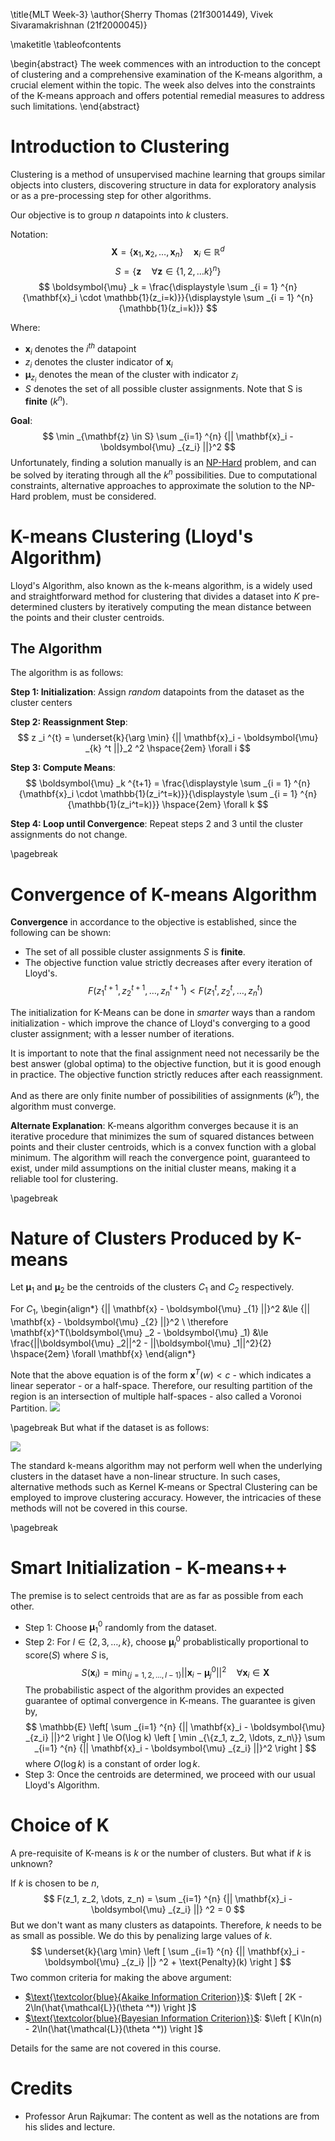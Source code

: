 \title{MLT Week-3}
\author{Sherry Thomas (21f3001449), Vivek Sivaramakrishnan (21f2000045)}

\maketitle
\tableofcontents

\begin{abstract}
The week commences with an introduction to the concept of clustering and a comprehensive examination of the K-means algorithm, a crucial element within the topic. The week also delves into the constraints of the K-means approach and offers potential remedial measures to address such limitations.
\end{abstract}

# Introduction to Clustering
Clustering is a method of unsupervised machine learning that groups similar objects into clusters, discovering structure in data for exploratory analysis or as a pre-processing step for other algorithms.

Our objective is to group $n$ datapoints into $k$ clusters.

Notation:
$$
\mathbf{X}=\{\mathbf{x}_1, \mathbf{x}_2, \dots, \mathbf{x}_n \} \quad \mathbf{x}_i \in \mathbb{R}^d 
$$
$$
S = \{\mathbf{z} \quad \forall \mathbf{z} \in \{1, 2, \ldots k\}^n \}
$$
$$
\boldsymbol{\mu} _k = \frac{\displaystyle \sum _{i = 1} ^{n} {\mathbf{x}_i \cdot \mathbb{1}(z_i=k)}}{\displaystyle \sum _{i = 1} ^{n} {\mathbb{1}(z_i=k)}}
$$

Where:

- $\mathbf{x}_i$ denotes the $i^{th}$ datapoint
- $z_i$ denotes the cluster indicator of $\mathbf{x}_i$
- $\boldsymbol{\mu}_{z_i}$ denotes the mean of the cluster with indicator $z_i$
- $S$ denotes the set of all possible cluster assignments. Note that S is **finite** ($k^n$).

**Goal**:
$$
\min _{\mathbf{z} \in S} \sum _{i=1} ^{n} {|| \mathbf{x}_i - \boldsymbol{\mu} _{z_i} ||}^2
$$
Unfortunately, finding a solution manually is an [NP-Hard](https://en.wikipedia.org/wiki/NP-hardness) problem, and can be solved by iterating through all the $k^n$ possibilities. Due to computational constraints, alternative approaches to approximate the solution to the NP-Hard problem, must be considered.

# K-means Clustering (Lloyd's Algorithm)
Lloyd's Algorithm, also known as the k-means algorithm, is a widely used and straightforward method for clustering that divides a dataset into $K$ pre-determined clusters by iteratively computing the mean distance between the points and their cluster centroids.

## The Algorithm
The algorithm is as follows:

**Step 1: Initialization**: Assign *random* datapoints from the dataset as the cluster centers
    
**Step 2: Reassignment Step**:
$$
z _i ^{t} = \underset{k}{\arg \min} {|| \mathbf{x}_i - \boldsymbol{\mu} _{k} ^t ||}_2 ^2 \hspace{2em} \forall i
$$

**Step 3: Compute Means**:
$$
\boldsymbol{\mu} _k ^{t+1} = \frac{\displaystyle \sum _{i = 1} ^{n} {\mathbf{x}_i \cdot \mathbb{1}(z_i^t=k)}}{\displaystyle \sum _{i = 1} ^{n} {\mathbb{1}(z_i^t=k)}} \hspace{2em} \forall k
$$

**Step 4: Loop until Convergence**:
Repeat steps 2 and 3 until the cluster assignments do not change.

\pagebreak
# Convergence of K-means Algorithm
**Convergence** in accordance to the objective is established, since the following can be shown:

- The set of all possible cluster assignments $S$ is **finite**.
- The objective function value strictly decreases after every iteration of Lloyd's.
$$
F(z_1^{t+1}, z_2^{t+1}, \ldots, z_n^{t+1}) < F(z_1^{t}, z_2^{t}, \ldots, z_n^{t})
$$

The initialization for K-Means can be done in *smarter* ways than a random initialization - which improve the chance of Lloyd's converging to a good cluster assignment; with a lesser number of iterations.

It is important to note that the final assignment need not necessarily be the best answer (global optima) to the objective function, but it is good enough in practice.
The objective function strictly reduces after each reassignment.

And as there are only finite number of possibilities of assignments ($k^n$), the algorithm must converge.

**Alternate Explanation**: K-means algorithm converges because it is an iterative procedure that minimizes the sum of squared distances between points and their cluster centroids, which is a convex function with a global minimum. The algorithm will reach the convergence point, guaranteed to exist, under mild assumptions on the initial cluster means, making it a reliable tool for clustering.

\pagebreak
# Nature of Clusters Produced by K-means
Let $\boldsymbol{\mu}_1$ and $\boldsymbol{\mu}_2$ be the centroids of the clusters $C_1$ and $C_2$ respectively.

For $C_1$,
\begin{align*}
    {|| \mathbf{x} - \boldsymbol{\mu} _{1} ||}^2 &\le {|| \mathbf{x} - \boldsymbol{\mu} _{2} ||}^2 \\
    \therefore \mathbf{x}^T(\boldsymbol{\mu} _2 - \boldsymbol{\mu} _1) &\le \frac{||\boldsymbol{\mu} _2||^2 - ||\boldsymbol{\mu} _1||^2}{2} \hspace{2em} \forall \mathbf{x}
\end{align*}

Note that the above equation is of the form $\mathbf{x}^T(w)<c$ -  which indicates a linear seperator - or a half-space. Therefore, our resulting partition of the region is an intersection of multiple half-spaces - also called a Voronoi Partition.
![](../images/clustering.png)

\pagebreak
But what if the dataset is as follows:

![](../images/ccircles.png)

The standard k-means algorithm may not perform well when the underlying clusters in the dataset have a non-linear structure. In such cases, alternative methods such as Kernel K-means or Spectral Clustering can be employed to improve clustering accuracy. However, the intricacies of these methods will not be covered in this course.

\pagebreak
# Smart Initialization - K-means++

The premise is to select centroids that are as far as possible from each other.

* Step 1: Choose $\boldsymbol{\mu} _1 ^0$ randomly from the dataset.
* Step 2: For $l \in \{2, 3, \ldots, k\}$, choose $\boldsymbol{\mu} _l ^0$ probablistically proportional to score($S$) where $S$ is,
$$
    S(\mathbf{x}_i) = \min _{\{j=1, 2, \ldots, l-1\}} {|| \mathbf{x}_i - \boldsymbol{\mu} _{j} ^0 ||}^2 \quad \forall \mathbf{x}_i \in \mathbf{X}
$$
    The probabilistic aspect of the algorithm provides an expected guarantee of optimal convergence in K-means. The guarantee is given by,
$$
    \mathbb{E} \left[ \sum _{i=1} ^{n} {|| \mathbf{x}_i - \boldsymbol{\mu} _{z_i} ||}^2 \right ]
    \le O(\log k) \left [ \min _{\{z_1, z_2, \ldots, z_n\}} \sum _{i=1} ^{n} {|| \mathbf{x}_i - \boldsymbol{\mu} _{z_i} ||}^2 \right ]
$$
    where $O(\log k)$ is a constant of order $\log k$.
* Step 3: Once the centroids are determined, we proceed with our usual Lloyd's Algorithm.

# Choice of K
A pre-requisite of K-means is $k$ or the number of clusters. But what if $k$ is unknown? 

If $k$ is chosen to be $n$,
$$
F(z_1, z_2, \dots, z_n) = \sum _{i=1} ^{n} {|| \mathbf{x}_i - \boldsymbol{\mu} _{z_i} ||} ^2 = 0
$$
But we don't want as many clusters as datapoints. Therefore, $k$ needs to be as small as possible. We do this by penalizing large values of $k$.
$$
\underset{k}{\arg \min} \left [ \sum _{i=1} ^{n} {|| \mathbf{x}_i - \boldsymbol{\mu} _{z_i} ||} ^2 + \text{Penalty}(k) \right ]
$$
Two common criteria for making the above argument:

* [$\text{\textcolor{blue}{Akaike Information Criterion}}$](https://en.wikipedia.org/wiki/Akaike_information_criterion): $\left [ 2K - 2\ln(\hat{\mathcal{L}}(\theta ^*)) \right ]$
* [$\text{\textcolor{blue}{Bayesian Information Criterion}}$](https://en.wikipedia.org/wiki/Bayesian_information_criterion): $\left [ K\ln(n) - 2\ln(\hat{\mathcal{L}}(\theta ^*)) \right ]$

Details for the same are not covered in this course.

# Credits
* Professor Arun Rajkumar: The content as well as the notations are from his slides and lecture.